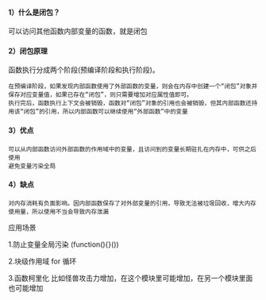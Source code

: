 #### 1）什么是闭包？

可以访问其他函数内部变量的函数，就是闭包

#### 2）闭包原理

函数执行分成两个阶段(预编译阶段和执行阶段)。

    在预编译阶段，如果发现内部函数使用了外部函数的变量，则会在内存中创建一个“闭包”对象并保存对应变量值，如果已存在“闭包”，则只需要增加对应属性值即可。
    执行完后，函数执行上下文会被销毁，函数对“闭包”对象的引用也会被销毁，但其内部函数还持用该“闭包”的引用，所以内部函数可以继续使用“外部函数”中的变量

#### 3）优点

    可以从内部函数访问外部函数的作用域中的变量，且访问到的变量长期驻扎在内存中，可供之后使用
    避免变量污染全局

#### 4）缺点

    对内存消耗有负面影响。因内部函数保存了对外部变量的引用，导致无法被垃圾回收，增大内存使用量，所以使用不当会导致内存泄漏

应用场景

1.防止变量全局污染 (function(){}())

2.块级作用域 for 循环

3.函数柯里化 比如怪兽攻击力增加，在这个模块里可能增加，在另一个模块里面也可能增加
